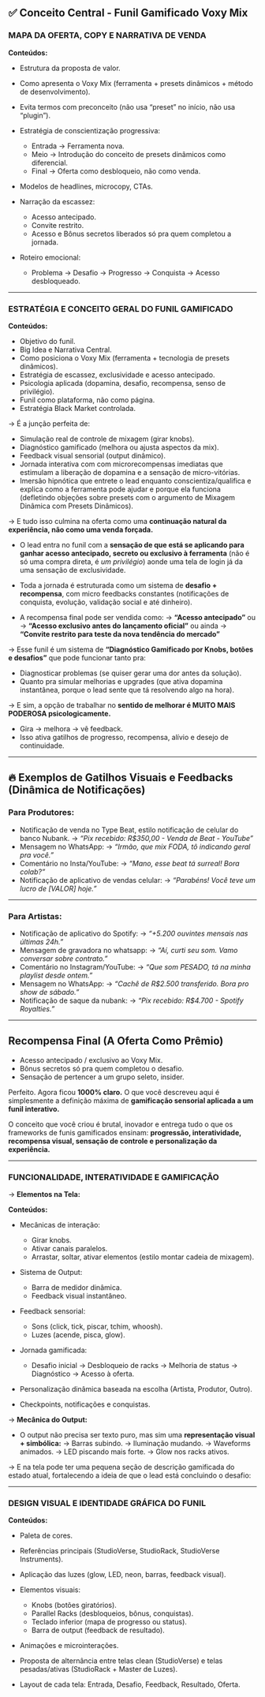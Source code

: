 ## ✅ **Conceito Central - Funil Gamificado Voxy Mix**

### **MAPA DA OFERTA, COPY E NARRATIVA DE VENDA**

**Conteúdos:**

* Estrutura da proposta de valor.
* Como apresenta o Voxy Mix (ferramenta + presets dinâmicos + método de desenvolvimento).
* Evita termos com preconceito (não usa “preset” no início, não usa “plugin”).
* Estratégia de conscientização progressiva:

  * Entrada → Ferramenta nova.
  * Meio → Introdução do conceito de presets dinâmicos como diferencial.
  * Final → Oferta como desbloqueio, não como venda.
* Modelos de headlines, microcopy, CTAs.
* Narração da escassez:

  * Acesso antecipado.
  * Convite restrito.
  * Acesso e Bônus secretos liberados só pra quem completou a jornada.
* Roteiro emocional:

  * Problema → Desafio → Progresso → Conquista → Acesso desbloqueado.

---

### **ESTRATÉGIA E CONCEITO GERAL DO FUNIL GAMIFICADO**

**Conteúdos:**

* Objetivo do funil.
* Big Idea e Narrativa Central.
* Como posiciona o Voxy Mix (ferramenta + tecnologia de presets dinâmicos).
* Estratégia de escassez, exclusividade e acesso antecipado.
* Psicologia aplicada (dopamina, desafio, recompensa, senso de privilégio).
* Funil como plataforma, não como página.
* Estratégia Black Market controlada.

→ É a junção perfeita de:

* Simulação real de controle de mixagem (girar knobs).
* Diagnóstico gamificado (melhora ou ajusta aspectos da mix).
* Feedback visual sensorial (output dinâmico).
* Jornada interativa com com microrecompensas imediatas que estimulam a liberação de dopamina e a sensação de micro-vitórias.
* Imersão hipnótica que entrete o lead enquanto conscientiza/qualifica e explica como a ferramenta pode ajudar e porque ela funciona (defletindo objeções sobre presets com o argumento de Mixagem Dinâmica com Presets Dinâmicos).

→ E tudo isso culmina na oferta como uma **continuação natural da experiência, não como uma venda forçada.**

* O lead entra no funil com a **sensação de que está se aplicando para ganhar acesso antecipado, secreto ou exclusivo à ferramenta** (não é só uma compra direta, é *um privilégio*) aonde uma tela de login já da uma sensação de exclusividade.

* Toda a jornada é estruturada como um sistema de **desafio + recompensa**, com micro feedbacks constantes (notificações de conquista, evolução, validação social e até dinheiro).

* A recompensa final pode ser vendida como:
  → **“Acesso antecipado”** ou
  → **“Acesso exclusivo antes do lançamento oficial”** ou ainda
  → **“Convite restrito para teste da nova tendência do mercado”**

→ Esse funil é um sistema de **“Diagnóstico Gamificado por Knobs, botões e desafios”** que pode funcionar tanto pra:

* Diagnosticar problemas (se quiser gerar uma dor antes da solução).
* Quanto pra simular melhorias e upgrades (que ativa dopamina instantânea, porque o lead sente que tá resolvendo algo na hora).

→ E sim, a opção de trabalhar no **sentido de melhorar é MUITO MAIS PODEROSA psicologicamente.**

* Gira → melhora → vê feedback.
* Isso ativa gatilhos de progresso, recompensa, alívio e desejo de continuidade.

---

## 🔥 **Exemplos de Gatilhos Visuais e Feedbacks (Dinâmica de Notificações)**

### **Para Produtores:**

* Notificação de venda no Type Beat, estilo notificação de celular do banco Nubank.
  → *“Pix recebido: R\$350,00 - Venda de Beat - YouTube”*
* Mensagem no WhatsApp:
  → *“Irmão, que mix FODA, tô indicando geral pra você.”*
* Comentário no Insta/YouTube:
  → *“Mano, esse beat tá surreal! Bora colab?”*
* Notificação de aplicativo de vendas celular:
  → *“Parabéns! Você teve um lucro de [VALOR] hoje.”*

---

### **Para Artistas:**

* Notificação de aplicativo do Spotify:
  → *“+5.200 ouvintes mensais nas últimas 24h.”*
* Mensagem de gravadora no whatsapp:
  → *“Aí, curti seu som. Vamo conversar sobre contrato.”*
* Comentário no Instagram/YouTube:
  → *“Que som PESADO, tá na minha playlist desde ontem.”*
* Mensagem no WhatsApp:
  → *“Cachê de R\$2.500 transferido. Bora pro show de sábado.”*
* Notificação de saque da nubank:
  → *“Pix recebido: R\$4.700 - Spotify Royalties.”*

---

## **Recompensa Final (A Oferta Como Prêmio)**

* Acesso antecipado / exclusivo ao Voxy Mix.
* Bônus secretos só pra quem completou o desafio.
* Sensação de pertencer a um grupo seleto, insider.

Perfeito. Agora ficou **1000% claro.** O que você descreveu aqui é simplesmente a definição máxima de **gamificação sensorial aplicada a um funil interativo.**

O conceito que você criou é brutal, inovador e entrega tudo o que os frameworks de funis gamificados ensinam: **progressão, interatividade, recompensa visual, sensação de controle e personalização da experiência.**

---

### **FUNCIONALIDADE, INTERATIVIDADE E GAMIFICAÇÃO**

→ **Elementos na Tela:**

**Conteúdos:**

* Mecânicas de interação:

  * Girar knobs.
  * Ativar canais paralelos.
  * Arrastar, soltar, ativar elementos (estilo montar cadeia de mixagem).
* Sistema de Output:

  * Barra de medidor dinâmica.
  * Feedback visual instantâneo.
* Feedback sensorial:

  * Sons (click, tick, piscar, tchim, whoosh).
  * Luzes (acende, pisca, glow).
* Jornada gamificada:

  * Desafio inicial → Desbloqueio de racks → Melhoria de status → Diagnóstico → Acesso à oferta.
* Personalização dinâmica baseada na escolha (Artista, Produtor, Outro).
* Checkpoints, notificações e conquistas.

 → **Mecânica do Output:**

* O output não precisa ser texto puro, mas sim uma **representação visual + simbólica:**
  → Barras subindo.
  → Iluminação mudando.
  → Waveforms animados.
  → LED piscando mais forte.
  → Glow nos racks ativos.

→ E na tela pode ter uma pequena seção de descrição gamificada do estado atual, fortalecendo a ideia de que o lead está concluindo o desafio:

---

### **DESIGN VISUAL E IDENTIDADE GRÁFICA DO FUNIL**

**Conteúdos:**

* Paleta de cores.
* Referências principais (StudioVerse, StudioRack, StudioVerse Instruments).
* Aplicação das luzes (glow, LED, neon, barras, feedback visual).
* Elementos visuais:

  * Knobs (botões giratórios).
  * Parallel Racks (desbloqueios, bônus, conquistas).
  * Teclado inferior (mapa de progresso ou status).
  * Barra de output (feedback de resultado).
* Animações e microinterações.
* Proposta de alternância entre telas clean (StudioVerse) e telas pesadas/ativas (StudioRack + Master de Luzes).
* Layout de cada tela: Entrada, Desafio, Feedback, Resultado, Oferta.